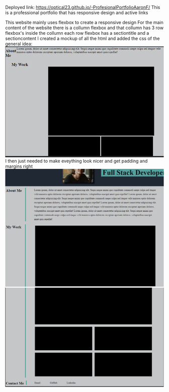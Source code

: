 Deployed link: https://optical23.github.io/-ProfesionalPortfolioAaronF/
This is a professional portfolio that has responsive design and active links

This website mainly uses flexbox to create a responsive design
For the main content of the website there is a collumn flexbox and that collumn has 3 row flexbox's inside the collumn
each row flexbox has a sectiontitle and a sectioncontent
I created a mockup of all the html and added the css of the general idea:
![Screenshot](/assests/screenshots/screenshotMockup.PNG)
I then just needed to make eveything look nicer and get padding and margins right
![Screenshot](/assests/screenshots/outlinePositioning1.PNG)
![Screenshot](/assests/screenshots/outlinePositioning2.PNG)
